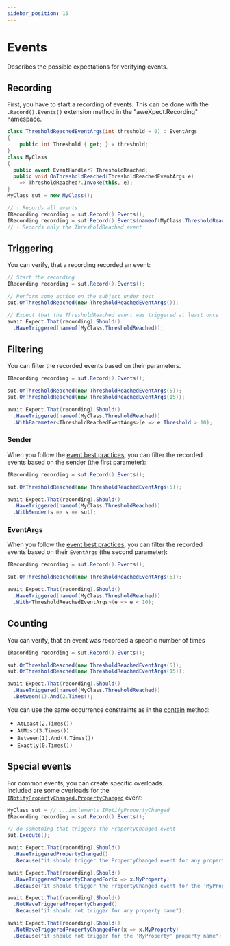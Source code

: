 ```yaml
---
sidebar_position: 15
---
```


# Events

Describes the possible expectations for verifying events.


## Recording

First, you have to start a recording of events. This can be done with the `.Record().Events()` extension method in the "aweXpect.Recording" namespace.
```csharp
class ThresholdReachedEventArgs(int threshold = 0) : EventArgs
{
    public int Threshold { get; } = threshold;
}
class MyClass
{
  public event EventHandler? ThresholdReached;
  public void OnThresholdReached(ThresholdReachedEventArgs e)
    => ThresholdReached?.Invoke(this, e);
}
MyClass sut = new MyClass();

// ↓ Records all events
IRecording recording = sut.Record().Events();
IRecording recording = sut.Record().Events(nameof(MyClass.ThresholdReached));
// ↑ Records only the ThresholdReached event
```

## Triggering

You can verify, that a recording recorded an event:
```csharp
// Start the recording
IRecording recording = sut.Record().Events();

// Perform some action on the subject under test
sut.OnThresholdReached(new ThresholdReachedEventArgs());

// Expect that the ThresholdReached event was triggered at least once
await Expect.That(recording).Should()
  .HaveTriggered(nameof(MyClass.ThresholdReached));
```


## Filtering

You can filter the recorded events based on their parameters.
```csharp
IRecording recording = sut.Record().Events();

sut.OnThresholdReached(new ThresholdReachedEventArgs(5));
sut.OnThresholdReached(new ThresholdReachedEventArgs(15));

await Expect.That(recording).Should()
  .HaveTriggered(nameof(MyClass.ThresholdReached))
  .WithParameter<ThresholdReachedEventArgs>(e => e.Threshold > 10);
```

### Sender

When you follow the [event best practices](https://learn.microsoft.com/en-us/dotnet/standard/asynchronous-programming-patterns/best-practices-for-implementing-the-event-based-asynchronous-pattern), you can filter the recorded events based on the sender (the first parameter):
```csharp
IRecording recording = sut.Record().Events();

sut.OnThresholdReached(new ThresholdReachedEventArgs(5));

await Expect.That(recording).Should()
  .HaveTriggered(nameof(MyClass.ThresholdReached))
  .WithSender(s => s == sut);
```

### EventArgs

When you follow the [event best practices](https://learn.microsoft.com/en-us/dotnet/standard/asynchronous-programming-patterns/best-practices-for-implementing-the-event-based-asynchronous-pattern), you can filter the recorded events based on their `EventArgs` (the second parameter):
```csharp
IRecording recording = sut.Record().Events();

sut.OnThresholdReached(new ThresholdReachedEventArgs(5));

await Expect.That(recording).Should()
  .HaveTriggered(nameof(MyClass.ThresholdReached))
  .With<ThresholdReachedEventArgs>(e => e < 10);
```

## Counting

You can verify, that an event was recorded a specific number of times
```csharp
IRecording recording = sut.Record().Events();

sut.OnThresholdReached(new ThresholdReachedEventArgs(5));
sut.OnThresholdReached(new ThresholdReachedEventArgs(15));

await Expect.That(recording).Should()
  .HaveTriggered(nameof(MyClass.ThresholdReached))
  .Between(1).And(2.Times();
```
You can use the same occurrence constraints as in the [contain](/docs/expectations/collections#contain) method:
- `AtLeast(2.Times())`
- `AtMost(3.Times())`
- `Between(1).And(4.Times())`
- `Exactly(0.Times())`


## Special events

For common events, you can create specific overloads.  
Included are some overloads for the [`INotifyPropertyChanged.PropertyChanged`](https://learn.microsoft.com/en-us/dotnet/api/system.componentmodel.inotifypropertychanged.propertychanged) event:
```csharp
MyClass sut = // ...implements INotifyPropertyChanged
IRecording recording = sut.Record().Events();

// do something that triggers the PropertyChanged event
sut.Execute();

await Expect.That(recording).Should()
  .HaveTriggeredPropertyChanged()
  .Because("it should trigger the PropertyChanged event for any property name");

await Expect.That(recording).Should()
  .HaveTriggeredPropertyChangedFor(x => x.MyProperty)
  .Because("it should trigger the PropertyChanged event for the 'MyProperty' property name");

await Expect.That(recording).Should()
  .NotHaveTriggeredPropertyChanged()
  .Because("it should not trigger for any property name");

await Expect.That(recording).Should()
  .NotHaveTriggeredPropertyChangedFor(x => x.MyProperty)
  .Because("it should not trigger for the 'MyProperty' property name");
```
